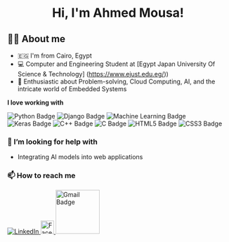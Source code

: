 <div align="center">

  # Hi, I'm Ahmed Mousa!
  
</div>

## 👨‍💻 About me
- 🇪🇬 I'm from Cairo, Egypt
- 💻 Computer and Engineering Student at [Egypt Japan University Of Science & Technology] (https://www.ejust.edu.eg/))
- 🚀 Enthusiastic about Problem-solving, Cloud Computing, AI, and the intricate world of Embedded Systems


**I love working with**

<div display="flex">
  <img src="https://img.shields.io/badge/python-%233776AB.svg?style=for-the-badge&logo=python&logoColor=white" alt="Python Badge">
  <img src="https://img.shields.io/badge/Django-%23092E20?style=for-the-badge&logo=django&logoColor=white" alt="Django Badge">
  <img src="https://img.shields.io/badge/Machine%20Learning-%233776AB?style=for-the-badge" alt="Machine Learning Badge">
  <img src="https://img.shields.io/badge/Keras-%23D00000?style=for-the-badge&logo=keras&logoColor=white" alt="Keras Badge">
  <img src="https://img.shields.io/badge/C++-%2300599C.svg?style=for-the-badge&logo=c%2B%2B&logoColor=white" alt="C++ Badge">
  <img src="https://img.shields.io/badge/C-%2300599C?style=for-the-badge&logo=c&logoColor=white" alt="C Badge">
  <img src="https://img.shields.io/badge/HTML5-E34F26?style=for-the-badge&logo=html5&logoColor=white" alt="HTML5 Badge">
  <img src="https://img.shields.io/badge/CSS3-1572B6?style=for-the-badge&logo=css3&logoColor=white" alt="CSS3 Badge">
</div>

### 🤔 I’m looking for help with

- Integrating AI models into web applications

### 📫 How to reach me

<div display="flex">
  <a href="https://www.linkedin.com/in/aamousa/">
    <img src="https://img.shields.io/badge/linkedin-%230077B5.svg?style=for-the-badge&logo=linkedin&logoColor=white" alt="LinkedIn"/>
  </a>
  
  <a href="https://www.facebook.com/profile.php?id=100005863574052">
    <img src="https://raw.githubusercontent.com/simple-icons/simple-icons/develop/icons/facebook.svg" alt="Facebook Logo" width="30">
  </a>
  
  <a href="mailto:ahmed.mousa@ejust.edu.eg">
    <img src="https://img.shields.io/badge/-Gmail-c14438?style=flat-square&logo=gmail&logoColor=white" alt="Gmail Badge" width="100">
  </a>

  
</div>

